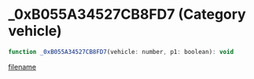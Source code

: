 # _0xB055A34527CB8FD7 (Category vehicle)

```js
function _0xB055A34527CB8FD7(vehicle: number, p1: boolean): void
```

[filename](_0xB055A34527CB8FD7_m.md ':include')